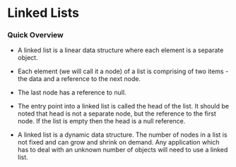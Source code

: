 # Linked Lists

### Quick Overview
* A linked list is a linear data structure where each element is a separate object.

* Each element (we will call it a node) of a list is comprising of two items - the data and a reference to the next node. 
* The last node has a reference to null. 

* The entry point into a linked list is called the head of the list. It should be noted that head is not a separate node, but the reference to the first node. If the list is empty then the head is a null reference.

* A linked list is a dynamic data structure. The number of nodes in a list is not fixed and can grow and shrink on demand. Any application which has to deal with an unknown number of objects will need to use a linked list.
